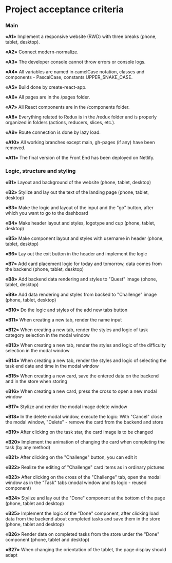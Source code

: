 # Project acceptance criteria

### Main

**«A1»** Implement a responsive website (RWD) with three breaks (phone, tablet, desktop).

**«A2»** Connect modern-normalize.

**«A3»** The developer console cannot throw errors or console logs.

**«A4»** All variables are named in camelCase notation, classes and components - PascalCase, constants UPPER_SNAKE_CASE.

**«A5»** Build done by create-react-app.

**«A6»** All pages are in the /pages folder.

**«A7»** All React components are in the /components folder.

**«A8»** Everything related to Redux is in the /redux folder and is properly organized in folders (actions, reducers, slices, etc.).

**«A9»** Route connection is done by lazy load.

**«A10»** All working branches except main, gh-pages (if any) have been removed.

**«A11»** The final version of the Front End has been deployed on Netlify.

### Logic, structure and styling

**«B1»** Layout and background of the website (phone, tablet, desktop)

**«B2»** Stylize and lay out the text of the landing page (phone, tablet, desktop)

**«B3»** Make the logic and layout of the input and the "go" button, after which you want to go to the dashboard

**«B4»** Make header layout and styles, logotype and cup (phone, tablet, desktop)

**«B5»** Make component layout and styles with username in header (phone, tablet, desktop)

**«B6»** Lay out the exit button in the header and implement the logic

**«B7»** Add card placement logic for today and tomorrow, data comes from the backend (phone, tablet, desktop)

**«B8»** Add backend data rendering and styles to "Quest" image (phone, tablet, desktop)

**«B9»** Add data rendering and styles from backed to "Challenge" image (phone, tablet, desktop)

**«B10»** Do the logic and styles of the add new tabs button

**«B11»** When creating a new tab, render the name input

**«B12»** When creating a new tab, render the styles and logic of task category selection in the modal window

**«B13»** When creating a new tab, render the styles and logic of the difficulty selection in the modal window

**«B14»** When creating a new tab, render the styles and logic of selecting the task end date and time in the modal window

**«B15»** When creating a new card, save the entered data on the backend and in the store when storing

**«B16»** When creating a new card, press the cross to open a new modal window

**«B17»** Stylize and render the modal image delete window

**«B18»** In the delete modal window, execute the logic: With "Cancel" close the modal window, "Delete" - remove the card from the backend and store

**«B19»** After clicking on the task star, the card image is to be changed

**«B20»** Implement the animation of changing the card when completing the task (by any method)

**«B21»** After clicking on the "Challenge" button, you can edit it

**«B22»** Realize the editing of "Challenge" card items as in ordinary pictures

**«B23»** After clicking on the cross of the "Challenge" tab, open the modal window as in the "Task" tabs (modal window and its logic - reused component)

**«B24»** Stylize and lay out the "Done" component at the bottom of the page (phone, tablet and desktop)

**«B25»** Implement the logic of the "Done" component, after clicking load data from the backend about completed tasks and save them in the store (phone, tablet and desktop)

**«B26»** Render data on completed tasks from the store under the "Done" component (phone, tablet and desktop)

**«B27»** When changing the orientation of the tablet, the page display should adapt
